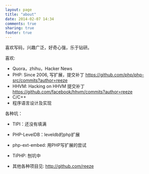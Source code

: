 ```yaml
---
layout: page
title: "about"
date: 2014-02-07 14:34
comments: true
sharing: true
footer: true
---
```


喜欢写码，兴趣广泛，好奇心强，乐于钻研。

喜欢:
- Quora，zhihu，Hacker News
- PHP: Since 2006, 写扩展，提交补丁 <https://github.com/php/php-src/commits?author=reeze>
- HHVM: Hacking on HHVM 提交补丁 <https://github.com/facebook/hhvm/commits?author=reeze>
- C/C++
- 程序语言设计及实现

各种坑：

- TIPI：还没有填满
- PHP-LevelDB：leveldb的php扩展
- php-ext-embed: 用PHP写扩展的尝试
- TiPHP: 刨坑中

- 其他各种项目见: <http://github.com/reeze>

